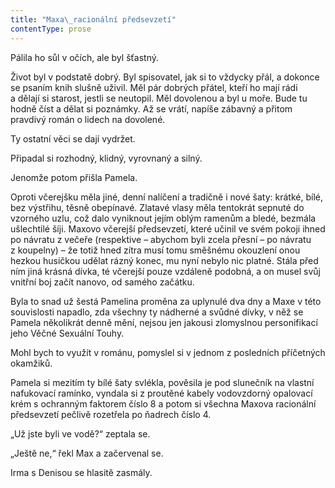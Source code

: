 ```yaml
---
title: "Maxa\_racionální předsevzetí"
contentType: prose
---
```


Pálila ho sůl v očích, ale byl šťastný.

Život byl v podstatě dobrý. Byl spisovatel, jak si to vždycky přál, a dokonce se psaním knih slušně uživil. Měl pár dobrých přátel, kteří ho mají rádi a dělají si starost, jestli se neutopil. Měl dovolenou a byl u moře. Bude tu hodně číst a dělat si poznámky. Až se vrátí, napíše zábavný a přitom pravdivý román o lidech na dovolené.

Ty ostatní věci se dají vydržet.

Připadal si rozhodný, klidný, vyrovnaný a silný.

Jenomže potom přišla Pamela.

Oproti včerejšku měla jiné, denní nalíčení a tradičně i nové šaty: krátké, bílé, bez výstřihu, těsně obepínavé. Zlatavé vlasy měla tentokrát sepnuté do vzorného uzlu, což dalo vyniknout jejím oblým ramenům a bledé, bezmála ušlechtilé šíji. Maxovo včerejší předsevzetí, které učinil ve svém pokoji ihned po návratu z večeře (respektive – abychom byli zcela přesní – po návratu z koupelny) – že totiž hned zítra musí tomu směšnému okouzlení onou hezkou husičkou udělat rázný konec, mu nyní nebylo nic platné. Stála před ním jiná krásná dívka, té včerejší pouze vzdáleně podobná, a on musel svůj vnitřní boj začít nanovo, od samého začátku.

Byla to snad už šestá Pamelina proměna za uplynulé dva dny a Maxe v této souvislosti napadlo, zda všechny ty nádherné a svůdné dívky, v něž se Pamela několikrát denně mění, nejsou jen jakousi zlomyslnou personifikací jeho Věčné Sexuální Touhy.

Mohl bych to využít v románu, pomyslel si v jednom z posledních příčetných okamžiků.

Pamela si mezitím ty bílé šaty svlékla, pověsila je pod slunečník na vlastní nafukovací ramínko, vyndala si z proutěné kabely vodovzdorný opalovací krém s ochranným faktorem číslo 8 a potom si všechna Maxova racionální předsevzetí pečlivě rozetřela po ňadrech číslo 4.

„Už jste byli ve vodě?“ zeptala se.

„Ještě ne,“ řekl Max a začervenal se.

Irma s Denisou se hlasitě zasmály.
